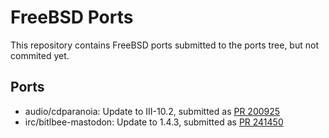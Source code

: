 # FreeBSD Ports

This repository contains FreeBSD ports submitted to the ports tree, but not
commited yet.

## Ports

* audio/cdparanoia: Update to III-10.2, submitted as [PR 200925](https://bugs.freebsd.org/bugzilla/show_bug.cgi?id=200925)
* irc/bitlbee-mastodon: Update to 1.4.3, submitted as [PR 241450](https://bugs.freebsd.org/bugzilla/show_bug.cgi?id=241450)
